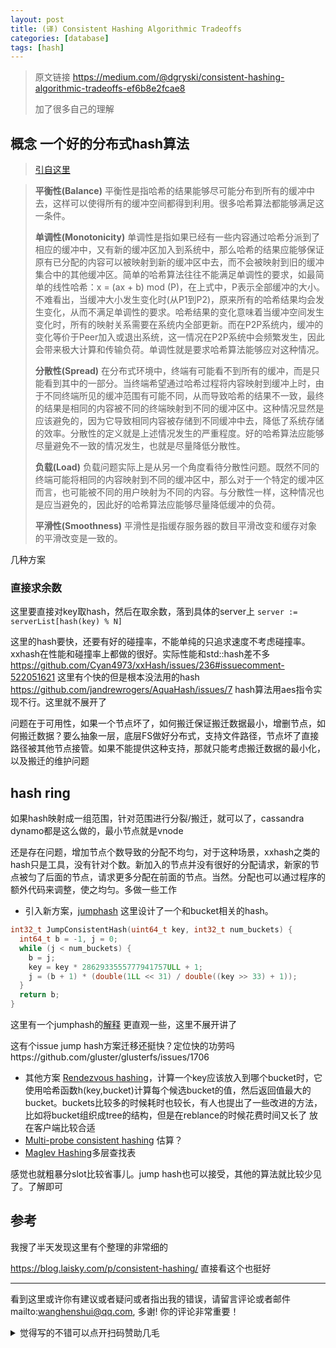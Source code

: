 ```yaml
---
layout: post
title: (译) Consistent Hashing Algorithmic Tradeoffs
categories: [database]
tags: [hash]
---
```


> 原文链接 https://medium.com/@dgryski/consistent-hashing-algorithmic-tradeoffs-ef6b8e2fcae8
>
> 加了很多自己的理解

## 概念 一个好的分布式hash算法

>  [引自这里](https://gardiant.github.io/2019/03/14/%E4%B8%80%E8%87%B4%E6%80%A7hash%E4%B8%8E%E8%B4%9F%E8%BD%BD%E5%9D%87%E8%A1%A1/)

> **平衡性(Balance)**
> 平衡性是指哈希的结果能够尽可能分布到所有的缓冲中去，这样可以使得所有的缓冲空间都得到利用。很多哈希算法都能够满足这一条件。
>
> **单调性(Monotonicity)**
> 单调性是指如果已经有一些内容通过哈希分派到了相应的缓冲中，又有新的缓冲区加入到系统中，那么哈希的结果应能够保证原有已分配的内容可以被映射到新的缓冲区中去，而不会被映射到旧的缓冲集合中的其他缓冲区。简单的哈希算法往往不能满足单调性的要求，如最简单的线性哈希：x = (ax + b) mod  (P)，在上式中，P表示全部缓冲的大小。不难看出，当缓冲大小发生变化时(从P1到P2)，原来所有的哈希结果均会发生变化，从而不满足单调性的要求。哈希结果的变化意味着当缓冲空间发生变化时，所有的映射关系需要在系统内全部更新。而在P2P系统内，缓冲的变化等价于Peer加入或退出系统，这一情况在P2P系统中会频繁发生，因此会带来极大计算和传输负荷。单调性就是要求哈希算法能够应对这种情况。
>
> **分散性(Spread)**
> 在分布式环境中，终端有可能看不到所有的缓冲，而是只能看到其中的一部分。当终端希望通过哈希过程将内容映射到缓冲上时，由于不同终端所见的缓冲范围有可能不同，从而导致哈希的结果不一致，最终的结果是相同的内容被不同的终端映射到不同的缓冲区中。这种情况显然是应该避免的，因为它导致相同内容被存储到不同缓冲中去，降低了系统存储的效率。分散性的定义就是上述情况发生的严重程度。好的哈希算法应能够尽量避免不一致的情况发生，也就是尽量降低分散性。
>
> **负载(Load)**
> 负载问题实际上是从另一个角度看待分散性问题。既然不同的终端可能将相同的内容映射到不同的缓冲区中，那么对于一个特定的缓冲区而言，也可能被不同的用户映射为不同的内容。与分散性一样，这种情况也是应当避免的，因此好的哈希算法应能够尽量降低缓冲的负荷。
>
> **平滑性(Smoothness)**
> 平滑性是指缓存服务器的数目平滑改变和缓存对象的平滑改变是一致的。



几种方案

### 直接求余数

这里要直接对key取hash，然后在取余数，落到具体的server上  `server := serverList[hash(key) % N]`

这里的hash要快，还要有好的碰撞率，不能单纯的只追求速度不考虑碰撞率。xxhash在性能和碰撞率上都做的很好。实际性能和std::hash差不多 https://github.com/Cyan4973/xxHash/issues/236#issuecomment-522051621 这里有个快的但是根本没法用的hash https://github.com/jandrewrogers/AquaHash/issues/7 hash算法用aes指令实现不行。这里就不展开了

 问题在于可用性，如果一个节点坏了，如何搬迁保证搬迁数据最小，增删节点，如何搬迁数据？要么抽象一层，底层FS做好分布式，支持文件路径，节点坏了直接路径被其他节点接管。如果不能提供这种支持，那就只能考虑搬迁数据的最小化，以及搬迁的维护问题



## hash ring

如果hash映射成一组范围，针对范围进行分裂/搬迁，就可以了，cassandra dynamo都是这么做的，最小节点就是vnode

还是存在问题，增加节点个数导致的分配不均匀，对于这种场景，xxhash之类的hash只是工具，没有针对个数。新加入的节点并没有很好的分配请求，新家的节点被匀了后面的节点，请求更多分配在前面的节点。当然。分配也可以通过程序的额外代码来调整，使之均匀。多做一些工作

- 引入新方案，[jumphash](https://arxiv.org/abs/1406.2294) 这里设计了一个和bucket相关的hash。

```c++
int32_t JumpConsistentHash(uint64_t key, int32_t num_buckets) {
  int64_t b = -1, j = 0;
  while (j < num_buckets) {
    b = j;
    key = key * 2862933555777941757ULL + 1;
    j = (b + 1) * (double(1LL << 31) / double((key >> 33) + 1));
  }
  return b;
}
```

这里有一个jumphash的[解释](https://zhuanlan.zhihu.com/p/104124045) 更直观一些，这里不展开讲了

这有个issue jump hash方案迁移还挺快？定位快的功劳吗https://github.com/gluster/glusterfs/issues/1706

- 其他方案 [Rendezvous hashing](https://colobu.com/2016/03/22/jump-consistent-hash/)，计算一个key应该放入到哪个bucket时，它使用哈希函数h(key,bucket)计算每个候选bucket的值，然后返回值最大的bucket。buckets比较多的时候耗时也较长，有人也提出了一些改进的方法，比如将bucket组织成tree的结构，但是在reblance的时候花费时间又长了 放在客户端比较合适
- [Multi-probe consistent hashing](https://arxiv.org/pdf/1505.00062.pdf) 估算？
- [Maglev Hashing](https://static.googleusercontent.com/media/research.google.com/zh-CN//pubs/archive/44824.pdf)多层查找表

感觉也就粗暴分slot比较省事儿。jump hash也可以接受，其他的算法就比较少见了。了解即可



## 参考

我搜了半天发现这里有个整理的非常细的

https://blog.laisky.com/p/consistent-hashing/ 直接看这个也挺好


---

看到这里或许你有建议或者疑问或者指出我的错误，请留言评论或者邮件mailto:wanghenshui@qq.com, 多谢!  你的评论非常重要！

<details>
<summary>觉得写的不错可以点开扫码赞助几毛</summary>
<img src="https://wanghenshui.github.io/assets/wepay.png" alt="微信转账">
</details>